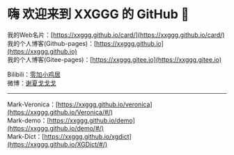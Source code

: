 # 嗨 欢迎来到 XXGGG 的 GitHub 👋
 我的Web名片：[https://xxggg.github.io/card/](https://xxggg.github.io/card/)  
 我的个人博客(Github-pages)：[https://xxggg.github.io](https://xxggg.github.io)  
 我的个人博客(Gitee-pages)：[https://xxggg.gitee.io](https://xxggg.gitee.io)  

 Bilibili：[零加小鸡居](https://space.bilibili.com/5276030)  
 微博：[谢夏戈戈戈](https://weibo.com/u/2472496944)  

---
Mark-Veronica：[https://xxggg.github.io/veronica](https://xxggg.github.io/Veronica/#/)  
Mark-demo：[https://xxggg.github.io/demo](https://xxggg.github.io/demo/#/)  
Mark-Dict：[https://xxggg.github.io/xgdict](https://xxggg.github.io/XGDict/#/)  
